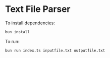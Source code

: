 # Text File Parser

To install dependencies:

```bash
bun install
```

To run:

```bash
bun run index.ts inputfile.txt outputfile.txt
```

